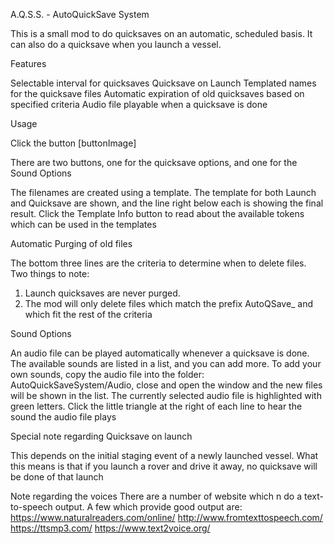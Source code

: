 A.Q.S.S. - AutoQuickSave System

This is a small mod to do quicksaves on an automatic, scheduled basis.  It can also do a quicksave when you launch a vessel.

Features

Selectable interval for quicksaves
Quicksave on Launch
Templated names for the quicksave files
Automatic expiration of old quicksaves based on specified criteria
Audio file playable when a quicksave is done

Usage

Click the button [buttonImage]

There are two buttons, one for the quicksave options, and one for the Sound Options

The filenames are created using a template.  The template for both Launch and Quicksave are shown, and the line right below each is showing the final result.  Click the Template Info button to read about the available tokens which can be used in the templates

Automatic Purging of old files

The bottom three lines are the criteria to determine when to delete files.  Two things to note:

1. Launch quicksaves are never purged.
2. The mod will only delete files which match the prefix AutoQSave_ and which fit the rest of the criteria


Sound Options

An audio file can be played automatically whenever a quicksave is done.  The available sounds are listed in a list, and you can add more.  To add your own sounds, copy the audio file into the folder:  AutoQuickSaveSystem/Audio, close and open the window and the new files will be shown in the list.
The currently selected audio file is highlighted with green letters.  Click the little triangle at the right of each line to hear the sound the audio file plays


Special note regarding Quicksave on launch

This depends on the initial staging event of a newly launched vessel.  What this means is that if you launch a rover and drive it away, no quicksave will be done of that launch

Note regarding the voices
There are a number of website which n do a text-to-speech output.  A few which provide good output are:
		https://www.naturalreaders.com/online/
		http://www.fromtexttospeech.com/
		https://ttsmp3.com/
		https://www.text2voice.org/


